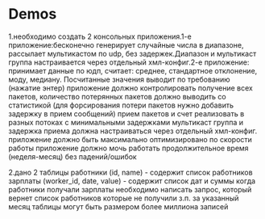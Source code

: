 # Demos

1.необходимо создать 2 консольных приложения.1-е приложение:бесконечно генерирует случайные числа в диапазоне, рассылает мультикастом по udp, без задержек.Диапазон и мультикаст группа настраивается через отдельный хмл-конфиг.2-е приложение:
принимает данные по юдп, считает: среднее, стандартное отклонение, моду, медиану.
Посчитанные значения выводит по требованию (нажатие энтер)
приложение должно контролировать получение всех пакетов, количество потерянных пакетов должно выводить со статистикой
(для форсирования потери пакетов нужно добавить задержку в прием сообщений)
прием пакетов и счет реализовать в разных потоках с минимальными задержками
мультикаст группа и задержка приема должна настраиваться через отдельный хмл-конфиг.
приложение должно быть максимально оптимизировано по скорости работы
приложение должно мочь работать продолжительное время (неделя-месяц) без падений/ошибок

2.дано 2 таблицы
работники (id, name) - содержит список работников
зарплаты (worker_id, date, value) - содержит список дат и суммы когда работники получали зарплаты
необходимо написать запрос, который вернет список работников которые не получили з.п. за указанный месяц
таблицы могут быть размером более миллиона записей
